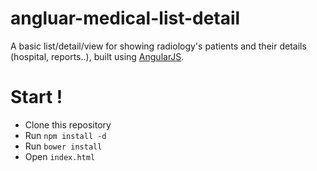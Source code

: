 # angluar-medical-list-detail

A basic list/detail/view for showing radiology's patients and their details (hospital, reports..),
built using [AngularJS](http://angularjs.org/).

# Start !

* Clone this repository
* Run `npm install -d`
* Run `bower install`
* Open `index.html`
